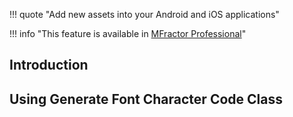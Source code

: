 !!! quote "Add new assets into your Android and iOS applications"

!!! info "This feature is available in [MFractor Professional](https://www.mfractor.com/products/mfractor-professional)"

## Introduction


## Using Generate Font Character Code Class
